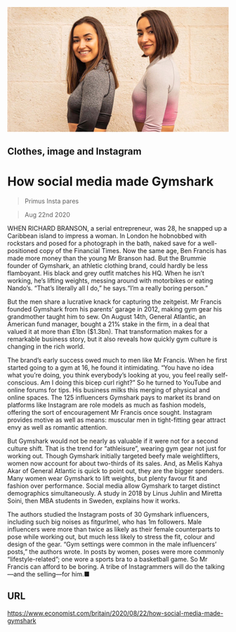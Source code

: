 ![](./images/20200822_BRP003_0.jpg)

## Clothes, image and Instagram

# How social media made Gymshark

> Primus Insta pares

> Aug 22nd 2020

WHEN RICHARD BRANSON, a serial entrepreneur, was 28, he snapped up a Caribbean island to impress a woman. In London he hobnobbed with rockstars and posed for a photograph in the bath, naked save for a well-positioned copy of the Financial Times. Now the same age, Ben Francis has made more money than the young Mr Branson had. But the Brummie founder of Gymshark, an athletic clothing brand, could hardly be less flamboyant. His black and grey outfit matches his HQ. When he isn’t working, he’s lifting weights, messing around with motorbikes or eating Nando’s. “That’s literally all I do,” he says.“I’m a really boring person.”

But the men share a lucrative knack for capturing the zeitgeist. Mr Francis founded Gymshark from his parents’ garage in 2012, making gym gear his grandmother taught him to sew. On August 14th, General Atlantic, an American fund manager, bought a 21% stake in the firm, in a deal that valued it at more than £1bn ($1.3bn). That transformation makes for a remarkable business story, but it also reveals how quickly gym culture is changing in the rich world.

The brand’s early success owed much to men like Mr Francis. When he first started going to a gym at 16, he found it intimidating. “You have no idea what you’re doing, you think everybody’s looking at you, you feel really self-conscious. Am I doing this bicep curl right?” So he turned to YouTube and online forums for tips. His business milks this merging of physical and online spaces. The 125 influencers Gymshark pays to market its brand on platforms like Instagram are role models as much as fashion models, offering the sort of encouragement Mr Francis once sought. Instagram provides motive as well as means: muscular men in tight-fitting gear attract envy as well as romantic attention.

But Gymshark would not be nearly as valuable if it were not for a second culture shift. That is the trend for “athleisure”, wearing gym gear not just for working out. Though Gymshark initially targeted beefy male weightlifters, women now account for about two-thirds of its sales. And, as Melis Kahya Akar of General Atlantic is quick to point out, they are the bigger spenders. Many women wear Gymshark to lift weights, but plenty favour fit and fashion over performance. Social media allow Gymshark to target distinct demographics simultaneously. A study in 2018 by Linus Juhlin and Miretta Soini, then MBA students in Sweden, explains how it works.

The authors studied the Instagram posts of 30 Gymshark influencers, including such big noises as fitgurlmel, who has 1m followers. Male influencers were more than twice as likely as their female counterparts to pose while working out, but much less likely to stress the fit, colour and design of the gear. “Gym settings were common in the male influencers’ posts,” the authors wrote. In posts by women, poses were more commonly “lifestyle-related”; one wore a sports bra to a basketball game. So Mr Francis can afford to be boring. A tribe of Instagrammers will do the talking—and the selling—for him.■

## URL

https://www.economist.com/britain/2020/08/22/how-social-media-made-gymshark
